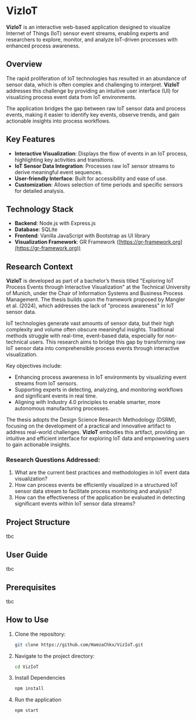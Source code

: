 # VizIoT

**VizIoT** is an interactive web-based application designed to visualize Internet of Things (IoT) sensor event streams, enabling experts and researchers to explore, monitor, and analyze IoT-driven processes with enhanced process awareness.

## Overview

The rapid proliferation of IoT technologies has resulted in an abundance of sensor data, which is often complex and challenging to interpret. **VizIoT** addresses this challenge by providing an intuitive user interface (UI) for visualizing process event data from IoT environments.

The application bridges the gap between raw IoT sensor data and process events, making it easier to identify key events, observe trends, and gain actionable insights into process workflows.

## Key Features

- **Interactive Visualization**: Displays the flow of events in an IoT process, highlighting key activities and transitions.
- **IoT Sensor Data Integration**: Processes raw IoT sensor streams to derive meaningful event sequences.
- **User-friendly Interface**: Built for accessibility and ease of use.
- **Customization**: Allows selection of time periods and specific sensors for detailed analysis.

## Technology Stack

- **Backend**: Node.js with Express.js
- **Database**: SQLite
- **Frontend**: Vanilla JavaScript with Bootstrap as UI library
- **Visualization Framework**: GR Framework ([https://gr-framework.org](https://gr-framework.org))

## Research Context

**VizIoT** is developed as part of a bachelor’s thesis titled "Exploring IoT Process Events through Interactive Visualization" at the Technical University of Munich, under the Chair of Information Systems and Business Process Management. The thesis builds upon the framework proposed by Mangler et al. (2024), which addresses the lack of "process awareness" in IoT sensor data.

IoT technologies generate vast amounts of sensor data, but their high complexity and volume often obscure meaningful insights. Traditional methods struggle with real-time, event-based data, especially for non-technical users. This research aims to bridge this gap by transforming raw IoT sensor data into comprehensible process events through interactive visualization.

Key objectives include:
- Enhancing process awareness in IoT environments by visualizing event streams from IoT sensors.
- Supporting experts in detecting, analyzing, and monitoring workflows and significant events in real time.
- Aligning with Industry 4.0 principles to enable smarter, more autonomous manufacturing processes.

The thesis adopts the Design Science Research Methodology (DSRM), focusing on the development of a practical and innovative artifact to address real-world challenges. **VizIoT** embodies this artifact, providing an intuitive and efficient interface for exploring IoT data and empowering users to gain actionable insights.

### Research Questions Addressed:

1. What are the current best practices and methodologies in IoT event data visualization?
2. How can process events be efficiently visualized in a structured IoT sensor data stream to facilitate process monitoring and analysis?
3. How can the effectiveness of the application be evaluated in detecting significant events within IoT sensor data streams?

## Project Structure
tbc

## User Guide
tbc

## Prerequisites
tbc

## How to Use

1. Clone the repository:  

   ```bash
   git clone https://github.com/HamzaChkx/VizIoT.git
   ```
2. Navigate to the project directory:

    ```bash
    cd VizIoT
    ```
3. Install Dependencies

    ```bash
    npm install
     ```

4. Run the application

    ```bash
    npm start
    ```